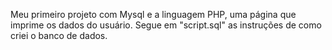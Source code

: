 Meu primeiro projeto com Mysql e a linguagem PHP, uma página que imprime os dados do usuário. Segue em "script.sql" as instruções de como criei o banco de dados.
